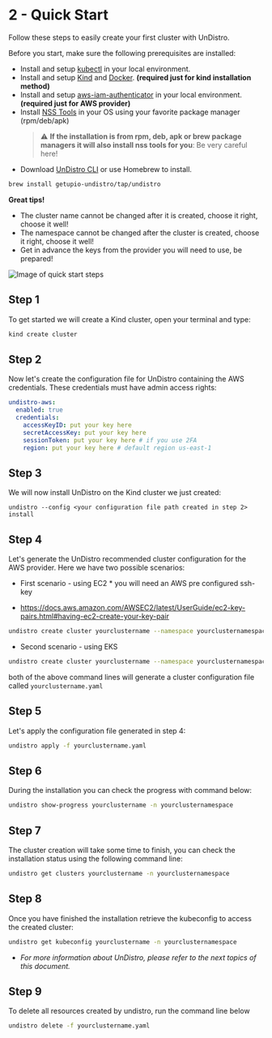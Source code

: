 # 2 - Quick Start

Follow these steps to easily create your first cluster with UnDistro.

Before you start, make sure the following prerequisites are installed:

- Install and setup [kubectl](https://kubernetes.io/docs/tasks/tools/install-kubectl/) in your local environment.
- Install and setup [Kind](https://kind.sigs.k8s.io/docs/user/quick-start/#installation) and [Docker](https://www.docker.com/get-started). **(required just for kind installation method)**
- Install and setup [aws-iam-authenticator](https://docs.aws.amazon.com/eks/latest/userguide/install-aws-iam-authenticator.html) in your local environment. **(required just for AWS provider)**
- Install [NSS Tools](https://developer.mozilla.org/en-US/docs/Mozilla/Projects/NSS/tools) in your OS using your favorite package manager (rpm/deb/apk)
  > :warning: **If the installation is from rpm, deb, apk or brew package managers it will also install nss tools for you**: Be very careful here!
- Download [UnDistro CLI](https://github.com/getupio-undistro/undistro/releases) or use Homebrew to install.

```bash
brew install getupio-undistro/tap/undistro
```

**Great tips!**

- The cluster name cannot be changed after it is created, choose it right, choose it well!
- The namespace cannot be changed after the cluster is created, choose it right, choose it well!
- Get in advance the keys from the provider you will need to use, be prepared!

![Image of quick start steps](https://raw.githubusercontent.com/getupio-undistro/undistro/main/website/src/assets/images/quick-start.jpg)

## Step 1

To get started we will create a Kind cluster, open your terminal and type:

```bash
kind create cluster
```

## Step 2

Now let's create the configuration file for UnDistro containing the AWS credentials. These credentials must have admin access rights:

```yaml
undistro-aws:
  enabled: true
  credentials:
    accessKeyID: put your key here
    secretAccessKey: put your key here
    sessionToken: put your key here # if you use 2FA
    region: put your key here # default region us-east-1
```

## Step 3

We will now install UnDistro on the Kind cluster we just created:

```console
undistro --config <your configuration file path created in step 2> install
```

## Step 4

Let's generate the UnDistro recommended cluster configuration for the AWS provider. Here we have two possible scenarios:

- First scenario - using EC2 \* you will need an AWS pre configured ssh-key

* https://docs.aws.amazon.com/AWSEC2/latest/UserGuide/ec2-key-pairs.html#having-ec2-create-your-key-pair

```bash
undistro create cluster yourclustername --namespace yourclusternamespace --infra aws --flavor ec2 --ssh-key-name yoursshkeyname --generate-file
```

- Second scenario - using EKS

```bash
undistro create cluster yourclustername --namespace yourclusternamespace --infra aws --flavor eks --generate-file
```

both of the above command lines will generate a cluster configuration file called `yourclustername.yaml`

## Step 5

Let's apply the configuration file generated in step 4:

```bash
undistro apply -f yourclustername.yaml
```

## Step 6

During the installation you can check the progress with command below:

```bash
undistro show-progress yourclustername -n yourclusternamespace
```

## Step 7

The cluster creation will take some time to finish, you can check the installation status using the following command line:

```bash
undistro get clusters yourclustername -n yourclusternamespace
```

## Step 8

Once you have finished the installation retrieve the kubeconfig to access the created cluster:

```bash
undistro get kubeconfig yourclustername -n yourclusternamespace
```

- _For more information about UnDistro, please refer to the next topics of this document._

## Step 9

To delete all resources created by undistro, run the command line below

```bash
undistro delete -f yourclustername.yaml
```